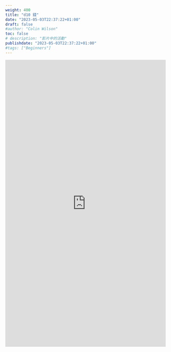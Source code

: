 ```yaml
---
weight: 400
title: "d10 錢"
date: "2023-05-03T22:37:22+01:00"
draft: false
#author: "Colin Wilson"
toc: false
# description: "影片中的活動"
publishdate: "2023-05-03T22:37:22+01:00"
#tags: ["Beginners"]
---
```


<iframe src=
"https://muz-dataset.streamlit.app/~/+/?csv=
https://raw.githubusercontent.com/muse-101/npm-dataset/main/d10錢_s1.csv" 
width="100%" height="900" style="border:0;" loading="lazy"></iframe>